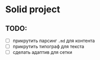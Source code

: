 # Solid project

## TODO:

- [ ] прикрутить парсинг `.md` для контента
- [ ] прикрутить типограф для текста
- [ ] сделать адаптив для сетки
